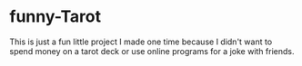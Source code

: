 # funny-Tarot

This is just a fun little project I made one time because I didn't want to spend money on a tarot deck or use online programs for a joke with friends. 
